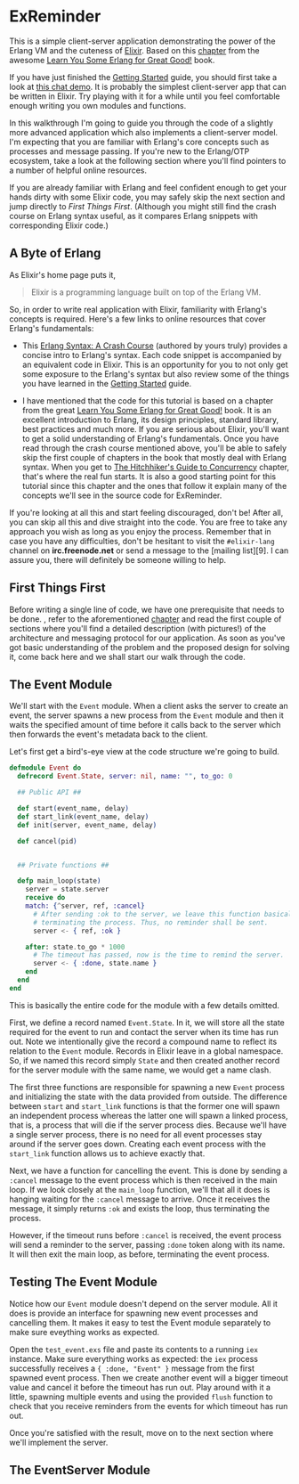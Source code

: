 ExReminder
==========

This is a simple client-server application demonstrating the power of the
Erlang VM and the cuteness of [Elixir][2]. Based on this [chapter][3] from the
awesome [Learn You Some Erlang for Great Good!][5] book.

If you have just finished the [Getting Started][1] guide, you should first take
a look at [this chat demo][4]. It is probably the simplest client-server app that
can be written in Elixir. Try playing with it for a while until you feel
comfortable enough writing you own modules and functions.

In this walkthrough I'm going to guide you through the code of a slightly more
advanced application which also implements a client-server model. I'm expecting
that you are familiar with Erlang's core concepts such as processes and message
passing. If you're new to the Erlang/OTP ecosystem, take a look at the
following section where you'll find pointers to a number of helpful online
resources.

If you are already familiar with Erlang and feel confident enough to get your
hands dirty with some Elixir code, you may safely skip the next section and
jump directly to _First Things First_. (Although you might still find the crash
course on Erlang syntax useful, as it compares Erlang snippets with
corresponding Elixir code.)

## A Byte of Erlang ##

As Elixir's home page puts it,

> Elixir is a programming language built on top of the Erlang VM.

So, in order to write real application with Elixir, familiarity with Erlang's
concepts is required. Here's a few links to online resources that cover Erlang's fundamentals:

* This [Erlang Syntax: A Crash Course][6] (authored by yours truly) provides a
  concise intro to Erlang's syntax. Each code snippet is accompanied by an
  equivalent code in Elixir. This is an opportunity for you to not only get
  some exposure to the Erlang's syntax but also review some of the things you
  have learned in the [Getting Started][1] guide.

* I have mentioned that the code for this tutorial is based on a chapter from
  the great [Learn You Some Erlang for Great Good!][5] book. It is an excellent
  introduction to Erlang, its design principles, standard library, best
  practices and much more. If you are serious about Elixir, you'll want to get
  a solid understanding of Erlang's fundamentals. Once you have read through
  the crash course mentioned above, you'll be able to safely skip the first
  couple of chapters in the book that mostly deal with Erlang syntax. When you
  get to [The Hitchhiker's Guide to Concurrency][7] chapter, that's where the
  real fun starts. It is also a good starting point for this tutorial since
  this chapter and the ones that follow it explain many of the concepts we'll
  see in the source code for ExReminder.

If you're looking at all this and start feeling discouraged, don't be! After
all, you can skip all this and dive straight into the code. You are free to
take any approach you wish as long as you enjoy the process. Remember that in
case you have any difficulties, don't be hesitant to visit the `#elixir-lang`
channel on **irc.freenode.net** or send a message to the [mailing list][9]. I
can assure you, there will definitely be someone willing to help.

## First Things First ##

Before writing a single line of code, we have one prerequisite that needs to be done. , refer
to the aforementioned [chapter][3] and read the first couple of sections where
you'll find a detailed description (with pictures!) of the architecture and
messaging protocol for our application. As soon as you've got basic
understanding of the problem and the proposed design for solving it, come back
here and we shall start our walk through the code.

## The Event Module ##

We'll start with the `Event` module. When a client asks the server to create an
event, the server spawns a new process from the `Event` module and then it
waits the specified amount of time before it calls back to the server which
then forwards the event's metadata back to the client.

Let's first get a bird's-eye view at the code structure we're going to build.

```elixir
defmodule Event do
  defrecord Event.State, server: nil, name: "", to_go: 0

  ## Public API ##

  def start(event_name, delay)
  def start_link(event_name, delay)
  def init(server, event_name, delay)

  def cancel(pid)


  ## Private functions ##

  defp main_loop(state)
    server = state.server
    receive do
    match: {^server, ref, :cancel}
      # After sending :ok to the server, we leave this function basically
      # terminating the process. Thus, no reminder shall be sent.
      server <- { ref, :ok }

    after: state.to_go * 1000
      # The timeout has passed, now is the time to remind the server.
      server <- { :done, state.name }
    end
  end
end
```

This is basically the entire code for the module with a few details omitted.

First, we define a record named `Event.State`. In it, we will store all the
state required for the event to run and contact the server when its time has
run out. Note we intentionally give the record a compound name to reflect its
relation to the `Event` module. Records in Elixir leave in a global namespace.
So, if we named this record simply `State` and then created another record for
the server module with the same name, we would get a name clash.

The first three functions are responsible for spawning a new `Event` process
and initializing the state with the data provided from outside. The difference
between `start` and `start_link` functions is that the former one will spawn an
independent process whereas the latter one will spawn a linked process, that
is, a process that will die if the server process dies. Because we'll have a
single server process, there is no need for all event processes stay around if
the server goes down. Creating each event process with the `start_link`
function allows us to achieve exactly that.

Next, we have a function for cancelling the event. This is done by sending a
`:cancel` message to the event process which is then received in the main loop.
If we look closely at the `main_loop` function, we'll that all it does is
hanging waiting for the `:cancel` message to arrive. Once it receives the
message, it simply returns `:ok` and exists the loop, thus terminating the
process.

However, if the timeout runs before `:cancel` is received, the event process
will send a reminder to the server, passing `:done` token along with its name.
It will then exit the main loop, as before, terminating the event process.

## Testing The Event Module ##

Notice how our `Event` module doesn't depend on the server module. All it does
is provide an interface for spawning new event processes and cancelling them.
It makes it easy to test the Event module separately to make sure eveything
works as expected.

Open the `test_event.exs` file and paste its contents to a running `iex`
instance. Make sure everything works as expected: the `iex` process
successfully receives a `{ :done, "Event" }` message from the first spawned
event process. Then we create another event will a bigger timeout value and
cancel it before the timeout has run out. Play around with it a little,
spawning multiple events and using the provided `flush` function to check that
you receive reminders from the events for which timeout has run out.

Once you're satisfied with the result, move on to the next section where we'll
implement the server.

## The EventServer Module ##

  [1]: http://elixir-lang.org/getting_started/1.html
  [2]: http://elixir-lang.org/
  [3]: http://learnyousomeerlang.com/designing-a-concurrent-application
  [4]: https://gist.github.com/2221616
  [5]: http://learnyousomeerlang.com/
  [6]: https://github.com/alco/elixir/wiki/Erlang-Syntax:-A-Crash-Course
  [7]: http://learnyousomeerlang.com/the-hitchhikers-guide-to-concurrency
  [8]: http://groups.google.com/group/elixir-lang-core
